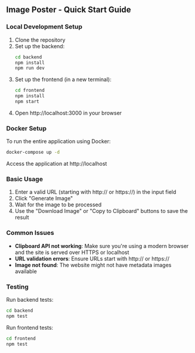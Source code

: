 ## Image Poster - Quick Start Guide

### Local Development Setup

1. Clone the repository
2. Set up the backend:
   ```bash
   cd backend
   npm install
   npm run dev
   ```
3. Set up the frontend (in a new terminal):
   ```bash
   cd frontend
   npm install
   npm start
   ```
4. Open http://localhost:3000 in your browser

### Docker Setup

To run the entire application using Docker:

```bash
docker-compose up -d
```

Access the application at http://localhost

### Basic Usage

1. Enter a valid URL (starting with http:// or https://) in the input field
2. Click "Generate Image"
3. Wait for the image to be processed
4. Use the "Download Image" or "Copy to Clipboard" buttons to save the result

### Common Issues

- **Clipboard API not working**: Make sure you're using a modern browser and the site is served over HTTPS or localhost
- **URL validation errors**: Ensure URLs start with http:// or https://
- **Image not found**: The website might not have metadata images available

### Testing

Run backend tests:
```bash
cd backend
npm test
```

Run frontend tests:
```bash
cd frontend
npm test
```
